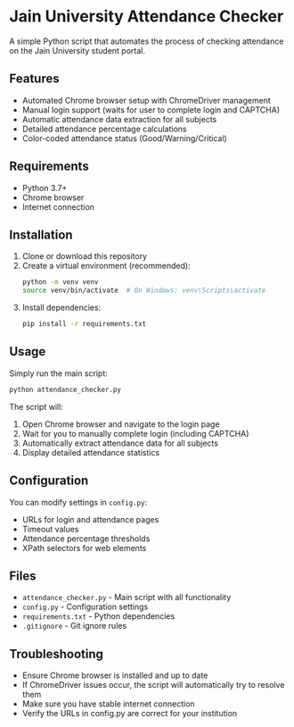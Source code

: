 # Jain University Attendance Checker

A simple Python script that automates the process of checking attendance on the Jain University student portal.

## Features

- Automated Chrome browser setup with ChromeDriver management
- Manual login support (waits for user to complete login and CAPTCHA)
- Automatic attendance data extraction for all subjects
- Detailed attendance percentage calculations
- Color-coded attendance status (Good/Warning/Critical)

## Requirements

- Python 3.7+
- Chrome browser
- Internet connection

## Installation

1. Clone or download this repository
2. Create a virtual environment (recommended):
   ```bash
   python -m venv venv
   source venv/bin/activate  # On Windows: venv\Scripts\activate
   ```
3. Install dependencies:
   ```bash
   pip install -r requirements.txt
   ```

## Usage

Simply run the main script:

```bash
python attendance_checker.py
```

The script will:
1. Open Chrome browser and navigate to the login page
2. Wait for you to manually complete login (including CAPTCHA)
3. Automatically extract attendance data for all subjects
4. Display detailed attendance statistics

## Configuration

You can modify settings in `config.py`:
- URLs for login and attendance pages
- Timeout values
- Attendance percentage thresholds
- XPath selectors for web elements

## Files

- `attendance_checker.py` - Main script with all functionality
- `config.py` - Configuration settings
- `requirements.txt` - Python dependencies
- `.gitignore` - Git ignore rules

## Troubleshooting

- Ensure Chrome browser is installed and up to date
- If ChromeDriver issues occur, the script will automatically try to resolve them
- Make sure you have stable internet connection
- Verify the URLs in config.py are correct for your institution
